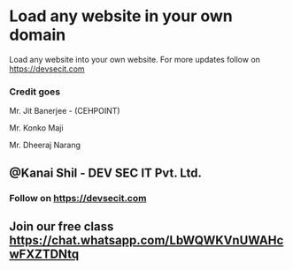 # Load any website in your own domain 
Load any website into your own website. For more updates follow on https://devsecit.com 

### Credit goes 
Mr. Jit Banerjee - (CEHPOINT)

Mr. Konko Maji 

Mr. Dheeraj Narang 

## @Kanai Shil - DEV SEC IT Pvt. Ltd. 
### Follow on https://devsecit.com 

## Join our free class https://chat.whatsapp.com/LbWQWKVnUWAHcwFXZTDNtq 
